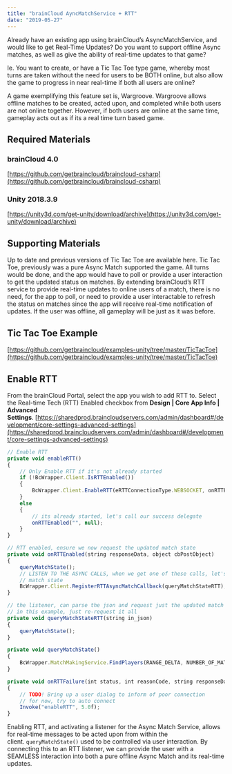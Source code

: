 ```yaml
---
title: "brainCloud AyncMatchService + RTT"
date: "2019-05-27"
---
```


Already have an existing app using brainCloud’s AsyncMatchService, and would like to get Real-Time Updates? Do you want to support offline Async matches, as well as give the ability of real-time updates to that game?

Ie. You want to create, or have a Tic Tac Toe type game, whereby most turns are taken without the need for users to be BOTH online, but also allow the game to progress in near real-time if both all users are online?

A game exemplifying this feature set is, Wargroove. Wargroove allows offline matches to be created, acted upon, and completed while both users are not online together. However, if both users are online at the same time, gameplay acts out as if its a real time turn based game.

## Required Materials

### brainCloud 4.0

[https://github.com/getbraincloud/braincloud-csharp](https://github.com/getbraincloud/braincloud-csharp)

### Unity 2018.3.9

[https://unity3d.com/get-unity/download/archive](https://unity3d.com/get-unity/download/archive)

## Supporting Materials

Up to date and previous versions of Tic Tac Toe are available here. Tic Tac Toe, previously was a pure Async Match supported the game. All turns would be done, and the app would have to poll or provide a user interaction to get the updated status on matches. By extending brainCloud’s RTT service to provide real-time updates to online users of a match, there is no need, for the app to poll, or need to provide a user interactable to refresh the status on matches since the app will receive real-time notification of updates. If the user was offline, all gameplay will be just as it was before.

## Tic Tac Toe Example

[https://github.com/getbraincloud/examples-unity/tree/master/TicTacToe](https://github.com/getbraincloud/examples-unity/tree/master/TicTacToe)

## Enable RTT

From the brainCloud Portal, select the app you wish to add RTT to. Select the Real-time Tech (RTT) Enabled checkbox from **Design | Core App Info | Advanced Settings**. [https://sharedprod.braincloudservers.com/admin/dashboard#/development/core-settings-advanced-settings](https://sharedprod.braincloudservers.com/admin/dashboard#/development/core-settings-advanced-settings)
```js
// Enable RTT
private void enableRTT()
{
    // Only Enable RTT if it's not already started
    if (!BcWrapper.Client.IsRTTEnabled())
    {
        BcWrapper.Client.EnableRTT(eRTTConnectionType.WEBSOCKET, onRTTEnabled, onRTTFailure);
    }
    else
    {
        // its already started, let's call our success delegate 
        onRTTEnabled("", null);
    }
}

// RTT enabled, ensure we now request the updated match state
private void onRTTEnabled(string responseData, object cbPostObject)
{
    queryMatchState();
    // LISTEN TO THE ASYNC CALLS, when we get one of these calls, let's just refresh 
    // match state
    BcWrapper.Client.RegisterRTTAsyncMatchCallback(queryMatchStateRTT);
}

// the listener, can parse the json and request just the updated match 
// in this example, just re-request it all
private void queryMatchStateRTT(string in_json)
{
    queryMatchState();
}

private void queryMatchState()
{
    BcWrapper.MatchMakingService.FindPlayers(RANGE_DELTA, NUMBER_OF_MATCHES, OnFindPlayers);
}

private void onRTTFailure(int status, int reasonCode, string responseData, object cbPostObject)
{
    // TODO! Bring up a user dialog to inform of poor connection
    // for now, try to auto connect 
    Invoke("enableRTT", 5.0f);
}
```
Enabling RTT, and activating a listener for the Async Match Service, allows for real-time messages to be acted upon from within the client. `queryMatchState()` used to be controlled via user interaction. By connecting this to an RTT listener, we can provide the user with a SEAMLESS interaction into both a pure offline Async Match and its real-time updates.
